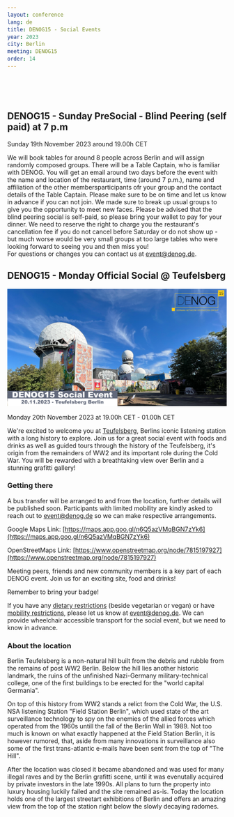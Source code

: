 ```yaml
---
layout: conference
lang: de
title: DENOG15 - Social Events
year: 2023
city: Berlin
meeting: DENOG15
order: 14
---
```


<br><br><br />
## DENOG15 - Sunday PreSocial - Blind Peering (self paid) at 7 p.m
Sunday 19th November 2023 around 19.00h CET

We will book tables for around 8 people across Berlin and will assign randomly composed groups. There will be a Table Captain, who is familiar with DENOG. You will get an email around two days before the event with the name and location of the restaurant, time (around 7 p.m.), name and affiliation of the other membersparticipants ofr your group and the contact details of the Table Captain. 
Please make sure to be on time and let us know in advance if you can not join. We made sure to break up usual groups to give you the opportunity to meet new faces. 
Please be advised that the blind peering social is self-paid, so please bring your wallet to pay for your dinner. We need to reserve the right to charge you the restaurant's cancellation fee if you do not cancel before Saturday or do not show up - but much worse would be very small groups at too large tables who were looking forward to seeing you and then miss you! 
<br />
For questions or changes you can contact us at <a href="mailto:event@denog.de">event@denog.de</a>. 
<br />

## DENOG15 - Monday Official Social @ Teufelsberg
![DENOG15 Social @ Teufelsberg](/images/meetings/denog15/denog15_social.png)
<br />

Monday 20th November 2023 at 19.00h CET - 01.00h CET

We're excited to welcome you at [Teufelsberg](https://en.wikipedia.org/wiki/Teufelsberg), Berlins iconic listening station with a long history to explore. Join us for a great social event with foods and drinks as well as guided tours through the history of the Teufelsberg, it's origin from the remainders of WW2 and its important role during the Cold War. You will be rewarded with a breathtaking view over Berlin and a stunning grafitti gallery!

### Getting there
A bus transfer will be arranged to and from the location, further details will be published soon.
Participants with limited mobility are kindly asked to reach out to [event@denog.de](mailto:event@denog.de) so we can make respective arrangements.

Google Maps Link: [https://maps.app.goo.gl/n6Q5azVMqBGN7zYk6](https://maps.app.goo.gl/n6Q5azVMqBGN7zYk6)

OpenStreetMaps Link: [https://www.openstreetmap.org/node/7815197927](https://www.openstreetmap.org/node/7815197927)

Meeting peers, friends and new community members is a key part of each DENOG event. Join us for an exciting site, food and drinks!

Remember to bring your badge!

If you have any <u>dietary restrictions</u> (beside vegetarian or vegan) or have <u>mobility restrictions</u>, please let us know at <a href="mailto:event@denog.de">event@denog.de</a>. We can provide wheelchair accessible transport for the social event, but we need to know in advance. 

### About the location

Berlin Teufelsberg is a non-natural hill built from the debris and rubble from the remains of post WW2 Berlin. Below the hill lies another historic landmark, the ruins of the unfinished Nazi-Germany military-technical college, one of the first buildings to be erected for the "world capital Germania".

On top of this history from WW2 stands a relict from the Cold War, the U.S. NSA listening Station "Field Station Berlin", which used state of the art surveillance technology to spy on the enemies of the allied forces which operated from the 1960s untill the fall of the Berlin Wall in 1989. Not too much is known on what exactly happened at the Field Station Berlin, it is however rumored, that, aside from many innovations in surveillance also some of the first trans-atlantic e-mails have been sent from the top of "The Hill".

After the location was closed it became abandoned and was used for many illegal raves and by the Berlin grafitti scene, until it was evenutally acquired by private investors in the late 1990s. All plans to turn the property into luxury housing luckily failed and the site remained as-is. Today the location holds one of the largest streetart exhibitions of Berlin and offers an amazing view from the top of the station right below the slowly decaying radomes.
